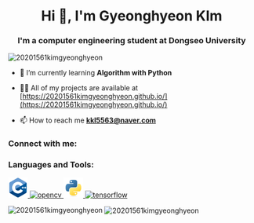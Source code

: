 <h1 align="center">Hi 👋, I'm Gyeonghyeon KIm</h1>
<h3 align="center">I'm a computer engineering student at Dongseo University</h3>

<p align="left"> <img src="https://komarev.com/ghpvc/?username=20201561kimgyeonghyeon&label=Profile%20views&color=0e75b6&style=flat" alt="20201561kimgyeonghyeon" /> </p>

- 🌱 I’m currently learning **Algorithm with Python**

- 👨‍💻 All of my projects are available at [https://20201561kimgyeonghyeon.github.io/](https://20201561kimgyeonghyeon.github.io/)

- 📫 How to reach me **kkl5563@naver.com**

<h3 align="left">Connect with me:</h3>
<p align="left">
</p>

<h3 align="left">Languages and Tools:</h3>
<p align="left"> <a href="https://www.w3schools.com/cpp/" target="_blank" rel="noreferrer"> <img src="https://raw.githubusercontent.com/devicons/devicon/master/icons/cplusplus/cplusplus-original.svg" alt="cplusplus" width="40" height="40"/> </a> <a href="https://opencv.org/" target="_blank" rel="noreferrer"> <img src="https://www.vectorlogo.zone/logos/opencv/opencv-icon.svg" alt="opencv" width="40" height="40"/> </a> <a href="https://www.python.org" target="_blank" rel="noreferrer"> <img src="https://raw.githubusercontent.com/devicons/devicon/master/icons/python/python-original.svg" alt="python" width="40" height="40"/> </a> <a href="https://www.tensorflow.org" target="_blank" rel="noreferrer"> <img src="https://www.vectorlogo.zone/logos/tensorflow/tensorflow-icon.svg" alt="tensorflow" width="40" height="40"/> </a> </p>

<p><img align="left" src="https://github-readme-stats.vercel.app/api/top-langs?username=20201561kimgyeonghyeon&show_icons=true&locale=en&layout=compact" alt="20201561kimgyeonghyeon" /></p>

<p>&nbsp;<img align="center" src="https://github-readme-stats.vercel.app/api?username=20201561kimgyeonghyeon&show_icons=true&locale=en" alt="20201561kimgyeonghyeon" /></p>

